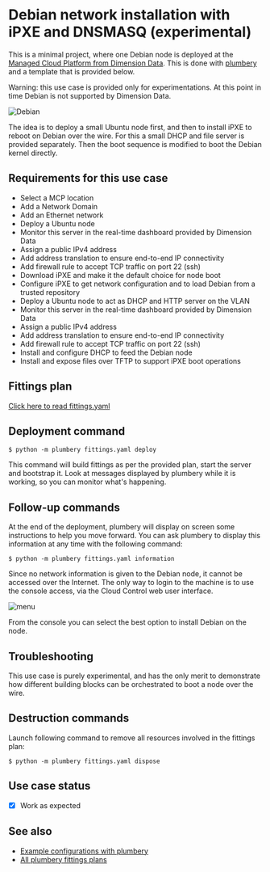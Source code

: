 # Debian network installation with iPXE and DNSMASQ (experimental)

This is a minimal project, where one Debian node is deployed at the [Managed Cloud Platform from Dimension Data](http://cloud.dimensiondata.com/eu/en/).
This is done with [plumbery](https://docs.mcp-services.net/display/PLUM/Plumbery) and a template that is provided below.

Warning: this use case is provided only for experimentations. At this point in
time Debian is not supported by Dimension Data.

![Debian](debian.png)

The idea is to deploy a small Ubuntu node first, and then to install iPXE to
reboot on Debian over the wire. For this a small DHCP and file server is
provided separately. Then the boot sequence is modified to boot the
Debian kernel directly.

## Requirements for this use case

* Select a MCP location
* Add a Network Domain
* Add an Ethernet network
* Deploy a Ubuntu node
* Monitor this server in the real-time dashboard provided by Dimension Data
* Assign a public IPv4 address
* Add address translation to ensure end-to-end IP connectivity
* Add firewall rule to accept TCP traffic on port 22 (ssh)
* Download iPXE and make it the default choice for node boot
* Configure iPXE to get network configuration and to load Debian from a trusted repository
* Deploy a Ubuntu node to act as DHCP and HTTP server on the VLAN
* Monitor this server in the real-time dashboard provided by Dimension Data
* Assign a public IPv4 address
* Add address translation to ensure end-to-end IP connectivity
* Add firewall rule to accept TCP traffic on port 22 (ssh)
* Install and configure DHCP to feed the Debian node
* Install and expose files over TFTP to support iPXE boot operations

## Fittings plan

[Click here to read fittings.yaml](fittings.yaml)

## Deployment command

    $ python -m plumbery fittings.yaml deploy

This command will build fittings as per the provided plan, start the server
and bootstrap it. Look at messages displayed by plumbery while it is
working, so you can monitor what's happening.

## Follow-up commands

At the end of the deployment, plumbery will display on screen some instructions
to help you move forward. You can ask plumbery to display this information
at any time with the following command:

    $ python -m plumbery fittings.yaml information

Since no network information is given to the Debian node, it cannot be
accessed over the Internet. The only way to login to the machine is to use the
console access, via the Cloud Control web user interface.

![menu](menu.png)

From the console you can select the best option to install Debian on the node.

## Troubleshooting

This use case is purely experimental, and has the only merit to demonstrate
how different building blocks can be orchestrated to boot a node over the wire.

## Destruction commands

Launch following command to remove all resources involved in the fittings plan:

    $ python -m plumbery fittings.yaml dispose

## Use case status

- [X] Work as expected

## See also

- [Example configurations with plumbery](../)
- [All plumbery fittings plans](../../)

